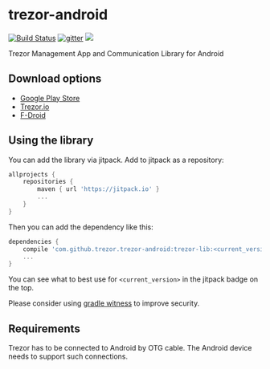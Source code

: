 # trezor-android

[![Build Status](https://travis-ci.org/trezor/trezor-android.svg?branch=master)](https://travis-ci.org/trezor/trezor-android) [![gitter](https://badges.gitter.im/trezor/community.svg)](https://gitter.im/trezor/community) [![](https://jitpack.io/v/trezor/trezor-android.svg)](https://jitpack.io/#trezor/trezor-android)

Trezor Management App and Communication Library for Android

## Download options

* [Google Play Store](https://play.google.com/store/apps/details?id=io.trezor.app)
* [Trezor.io](https://wallet.trezor.io/data/android/latest.apk)
* [F-Droid](https://f-droid.org/repository/browse/?fdid=io.trezor.app)

## Using the library

You can add the library via jitpack. Add to jitpack as a repository:

```groovy
allprojects {
    repositories {
        maven { url 'https://jitpack.io' }
        ...
    }
}
```

Then you can add the dependency like this:

```groovy
dependencies {
    compile 'com.github.trezor.trezor-android:trezor-lib:<current_version>'
    ...
}
```

You can see what to best use for ```<current_version>``` in the jitpack badge on the top.

Please consider using [gradle witness](https://github.com/WhisperSystems/gradle-witness) to improve security.

## Requirements

Trezor has to be connected to Android by OTG cable. The Android device needs to support such connections.
